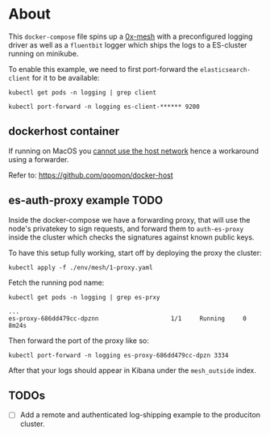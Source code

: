 About
===

This `docker-compose` file spins up a [0x-mesh](https://github.com/0xProject/0x-mesh) with a preconfigured logging driver as well as a `fluentbit` logger which ships the logs to a ES-cluster running on minikube.

To enable this example, we need to first port-forward the `elasticsearch-client` for it to be available:
```
kubectl get pods -n logging | grep client
```
```
kubectl port-forward -n logging es-client-****** 9200
```

## dockerhost container

If running on MacOS you [cannot use the host network](https://docs.docker.com/network/network-tutorial-host/#prerequisites) hence a workaround using a forwarder.

Refer to: https://github.com/qoomon/docker-host

## es-auth-proxy example TODO

Inside the docker-compose we have a forwarding proxy, that will use the node's privatekey to sign requests, and forward them to `auth-es-proxy` inside the cluster which checks the signatures against known public keys. 

To have this setup fully working, start off by deploying the proxy the cluster:
```
kubectl apply -f ./env/mesh/1-proxy.yaml
```

Fetch the running pod name:
```
kubectl get pods -n logging | grep es-prxy

...
es-proxy-686dd479cc-dpznn                    1/1     Running     0          8m24s
```

Then forward the port of the proxy like so:
```
kubectl port-forward -n logging es-proxy-686dd479cc-dpzn 3334
```

After that your logs should appear in Kibana under the `mesh_outside` index.



## TODOs

- [ ] Add a remote and authenticated log-shipping example to the produciton cluster.
